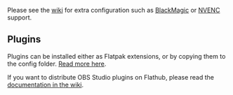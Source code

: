 Please see the [wiki][wiki] for extra configuration such as [BlackMagic][blackmagic]
or [NVENC][nvenc] support.

## Plugins

Plugins can be installed either as Flatpak extensions, or by copying them to the
config folder. [Read more here][installing-plugins].

If you want to distribute OBS Studio plugins on Flathub, please read the [documentation
in the wiki][distributing-plugins].

[blackmagic]: https://github.com/flathub/com.obsproject.Studio/wiki/BlackMagic-Support
[installing-plugins]: https://github.com/flathub/com.obsproject.Studio/wiki/Plugins#installing-plugins
[distributing-plugins]: https://github.com/flathub/com.obsproject.Studio/wiki/Plugins#distributing-plugins-on-flathub
[nvenc]: https://github.com/flathub/com.obsproject.Studio/wiki/NVENC-Support
[wiki]: https://github.com/flathub/com.obsproject.Studio/wiki
